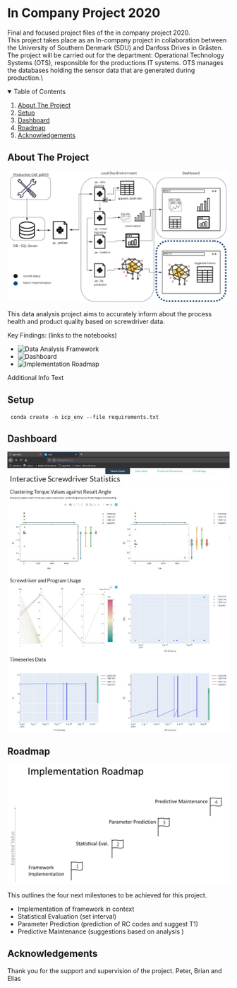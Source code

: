 # In Company Project 2020 
 Final and focused project files of the in company project 2020.\
 This project takes place as an In-company project in collaboration between the University of Southern Denmark (SDU) and Danfoss Drives in Gråsten. The project will be carried out for the department: Operational Technology Systems (OTS), responsible for the productions IT systems. OTS manages the databases holding the sensor data that are generated during production.\

 

<details open="open">
  <summary>Table of Contents</summary>
  <ol>
    <li>
      <a href="#about-the-project">About The Project</a>
    </li>
    <li>
      <a href="#setup">Setup</a>
    </li>
    <li><a href="#dashboard">Dashboard</a></li>
    <li><a href="#roadmap">Roadmap</a></li>
    <li><a href="#acknowledgements">Acknowledgements</a></li>
  </ol>
</details>


<!-- ABOUT THE PROJECT -->
## About The Project
![Project Flowchart](https://github.com/jonadose/icp_final/blob/main/images/flowchart.jpg)

This data analysis project aims to accurately inform about the process health and product quality based on screwdriver data. 


Key Findings: (links to the notebooks)
* ![Data Analysis Framework](https://github.com/jonadose/icp_final/blob/main/database.ipynb)
* ![Dashboard](https://github.com/jonadose/icp_final/blob/main/Webappbootstrap.ipynb)
* ![Implementation Roadmap](href="roadmap")

Additional Info Text

<!-- SETUP -->
 ## Setup
     conda create -n icp_env --file requirements.txt



<!-- DAHSBOARD -->
## Dashboard 
![Dashboard](https://github.com/jonadose/icp_final/blob/main/images/dashboard.jpg)

<!-- ROADMAP -->
## Roadmap 
![Roadmap](https://github.com/jonadose/icp_final/blob/main/images/roadmap.PNG)

This outlines the four next milestones to be achieved for this project. 
* Implementation of framework in context 
* Statistical Evaluation (set interval)
* Parameter Prediction (prediction of RC codes and suggest T1)
* Predictive Maintenance (suggestions based on analysis
)

<!-- ACKNOWLEDGEMENTS -->
## Acknowledgements 
Thank you for the support and supervision of the project. 
Peter, Brian and Elias
